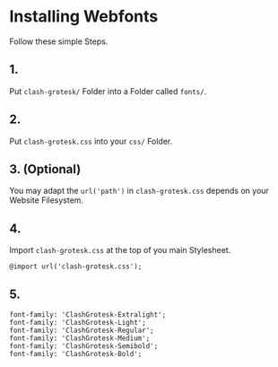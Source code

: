 # Installing Webfonts
Follow these simple Steps.

## 1.
Put `clash-grotesk/` Folder into a Folder called `fonts/`.

## 2.
Put `clash-grotesk.css` into your `css/` Folder.

## 3. (Optional)
You may adapt the `url('path')` in `clash-grotesk.css` depends on your Website Filesystem.

## 4.
Import `clash-grotesk.css` at the top of you main Stylesheet.

```
@import url('clash-grotesk.css');
```

## 5.


```
font-family: 'ClashGrotesk-Extralight';
font-family: 'ClashGrotesk-Light';
font-family: 'ClashGrotesk-Regular';
font-family: 'ClashGrotesk-Medium';
font-family: 'ClashGrotesk-Semibold';
font-family: 'ClashGrotesk-Bold';
```


